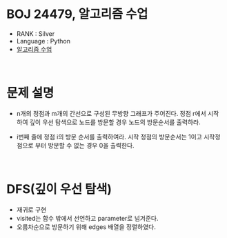 # BOJ 24479, 알고리즘 수업

- RANK : Silver
- Language : Python
- [알고리즘 수업](https://www.acmicpc.net/problem/24479)

<br/>

# 문제 설명

- n개의 정점과 m개의 간선으로 구성된 무방향 그래프가 주어진다. 정점 r에서 시작하여 깊이 우선 탐색으로 노드를 방문할 경우 노드의 방문순서를 출력하라.

- i번째 줄에 정점 i의 방문 순서를 출력하여라. 시작 정점의 방문순서는 1이고 시작정점으로 부터 방문할 수 없는 경우 0을 출력한다.

<br/>

# DFS(깊이 우선 탐색)

- 재귀로 구현
- visited는 함수 밖에서 선언하고 parameter로 넘겨준다.
- 오름차순으로 방문하기 위해 edges 배열을 정렬하였다.
